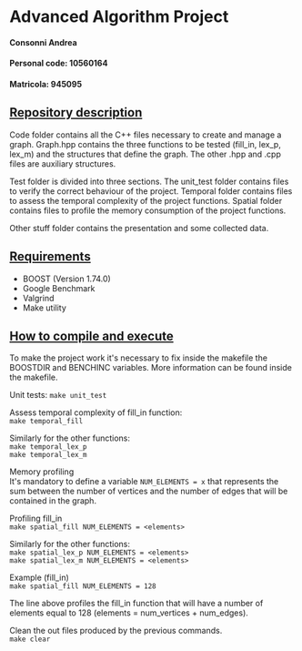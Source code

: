 # Advanced Algorithm Project 
#### Consonni Andrea
#### Personal code: 10560164 
#### Matricola: 945095

## <ins> Repository description </ins>

Code folder contains all the C++ files necessary to create and manage a graph. 
Graph.hpp contains the three functions to be tested (fill_in, lex_p, lex_m) and the structures that define the graph. The other .hpp and .cpp files are auxiliary structures.

Test folder is divided into three sections. The unit_test folder contains files to verify the correct behaviour of the project. Temporal folder contains files to assess the temporal complexity of the project functions. Spatial folder contains files to profile the memory consumption of the project functions.

Other stuff folder contains the presentation and some collected data.

## <ins> Requirements </ins>

* BOOST (Version 1.74.0)
* Google Benchmark
* Valgrind
* Make utility

## <ins> How to compile and execute</ins>

To make the project work it's necessary to fix inside the makefile the BOOSTDIR and BENCHINC variables. More information can be found inside the makefile.

Unit tests:
`make unit_test`

Assess temporal complexity of fill_in function: <br/>
`make temporal_fill`

Similarly for the other functions: <br/>
`make temporal_lex_p` <br/>
`make temporal_lex_m` 

Memory profiling <br/>
It's mandatory to define a variable `NUM_ELEMENTS = x` that represents the sum between the number of vertices and the number of edges that will be contained in the graph.

Profiling fill_in <br/>
`make spatial_fill NUM_ELEMENTS = <elements>`

Similarly for the other functions: <br/>
`make spatial_lex_p NUM_ELEMENTS = <elements>` <br/>
`make spatial_lex_m NUM_ELEMENTS = <elements>` 

Example (fill_in) <br/>
`make spatial_fill NUM_ELEMENTS = 128`

The line above profiles the fill_in function that will have a number of elements equal to 128 (elements = num_vertices + num_edges).

Clean the out files produced by the previous commands. <br/>
`make clear`




